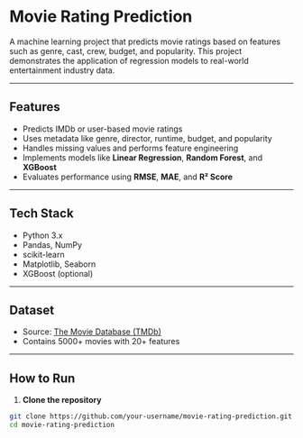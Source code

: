 # Movie Rating Prediction

A machine learning project that predicts movie ratings based on features such as genre, cast, crew, budget, and popularity. This project demonstrates the application of regression models to real-world entertainment industry data.

---

## Features
- Predicts IMDb or user-based movie ratings
- Uses metadata like genre, director, runtime, budget, and popularity
- Handles missing values and performs feature engineering
- Implements models like **Linear Regression**, **Random Forest**, and **XGBoost**
- Evaluates performance using **RMSE**, **MAE**, and **R² Score**

---

## Tech Stack
- Python 3.x  
- Pandas, NumPy  
- scikit-learn  
- Matplotlib, Seaborn  
- XGBoost (optional)

---

## Dataset
- Source: [The Movie Database (TMDb)](https://www.kaggle.com/tmdb/tmdb-movie-metadata)
- Contains 5000+ movies with 20+ features

---

## How to Run

1. **Clone the repository**
```bash
git clone https://github.com/your-username/movie-rating-prediction.git
cd movie-rating-prediction
